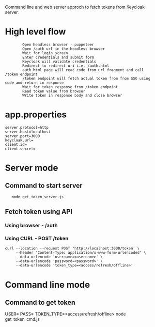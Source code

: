Command line and web server approch to fetch tokens from Keycloak server. 

# High level flow
            Open headless browser - puppeteer
            Open /auth url in the headless browser 
            Wait for login screen
            Enter credentials and submit form
            Keycloak will validate credentials 
            Redirect to redirect uri i.e. /auth.html
            auth.html page will read code from url fragment and call /token endpoint
            /token endpoint will fetch actual token from from SSO using code and return in response
            Wait for token response from /token endpoint 
            Read token value from browser 
            Write token in response body and close browser 

# app.properties             
    server.protocol=http
    server.host=localhost
    server.port=3000
    keycloak.url=
    client.id=
    client.secret=
 
# Server mode
   ## Command to start server
      
       node get_token_server.js

   ## Fetch token using API
   ### Using browser - /auth  
   ### Using CURL -  POST /token 
    
    curl --location --request POST 'http://localhost:3000/token' \
         --header 'Content-Type: application/x-www-form-urlencoded' \
         --data-urlencode 'username=<username>' \
         --data-urlencode 'password=<password>' \
         --data-urlencode 'token_type=<access/refresh/offline>' 
  
# Command line mode
   ## Command to get token

   USER=<username> PASS=<password> TOKEN_TYPE=<access/refresh/offline> node get_token_cmd.js
